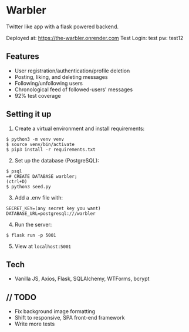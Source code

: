 # Warbler
Twitter like app with a flask powered backend.

Deployed at: https://the-warbler.onrender.com
Test Login: test pw: test12

## Features
- User registration/authentication/profile deletion
- Posting, liking, and deleting messages
- Following/unfollowing users
- Chronological feed of followed-users' messages
- 92% test coverage

## Setting it up
1. Create a virtual environment and install requirements:
```
$ python3 -m venv venv
$ source venv/bin/activate
$ pip3 install -r requirements.txt
```
2. Set up the database (PostgreSQL):
```
$ psql
=# CREATE DATABASE warbler;
(ctrl+D)
$ python3 seed.py
```
3. Add a .env file with:
```
SECRET_KEY=(any secret key you want)
DATABASE_URL=postgresql:///warbler
```
4. Run the server:
```
$ flask run -p 5001
```
5. View at `localhost:5001`

## Tech
- Vanilla JS, Axios, Flask, SQLAlchemy, WTForms, bcrypt 

## // TODO
- Fix background image formatting
- Shift to responsive, SPA front-end framework
- Write more tests
